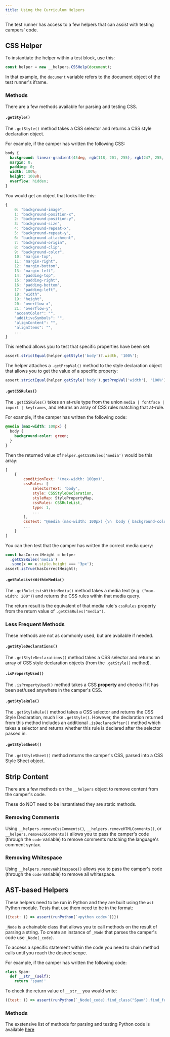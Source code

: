 ```yaml
---
title: Using the Curriculum Helpers
---
```


The test runner has access to a few helpers that can assist with testing campers' code.

## CSS Helper

To instantiate the helper within a test block, use this:

```js
const helper = new __helpers.CSSHelp(document);
```

In that example, the `document` variable refers to the document object of the test runner's iframe.

### Methods

There are a few methods available for parsing and testing CSS.

#### `.getStyle()`

The `.getStyle()` method takes a CSS selector and returns a CSS style declaration object.

For example, if the camper has written the following CSS:

```css
body {
  background: linear-gradient(45deg, rgb(118, 201, 255), rgb(247, 255, 222));
  margin: 0;
  padding: 0;
  width: 100%;
  height: 100vh;
  overflow: hidden;
}
```

You would get an object that looks like this:

```js
{
    0: "background-image",
    1: "background-position-x",
    2: "background-position-y",
    3: "background-size",
    4: "background-repeat-x",
    5: "background-repeat-y",
    6: "background-attachment",
    7: "background-origin",
    8: "background-clip",
    9: "background-color",
    10: "margin-top",
    11: "margin-right",
    12: "margin-bottom",
    13: "margin-left",
    14: "padding-top",
    15: "padding-right",
    16: "padding-bottom",
    17: "padding-left",
    18: "width",
    19: "height",
    20: "overflow-x",
    21: "overflow-y",
    "accentColor": "",
    "additiveSymbols": "",
    "alignContent": "",
    "alignItems": "",
    ...
}
```

This method allows you to test that specific properties have been set:

```js
assert.strictEqual(helper.getStyle('body')?.width, '100%');
```

The helper attaches a `.getPropVal()` method to the style declaration object that allows you to get the value of a specific property:

```js
assert.strictEqual(helper.getStyle('body').getPropVal('width'), '100%');
```

#### `.getCSSRules()`

The `.getCSSRules()` takes an at-rule type from the union `media | fontface | import | keyframes`, and returns an array of CSS rules matching that at-rule.

For example, if the camper has written the following code:

```css
@media (max-width: 100px) {
  body {
    background-color: green;
  }
}
```

Then the returned value of `helper.getCSSRules('media')` would be this array:

```js
[
    {
        conditionText: "(max-width: 100px)",
        cssRules: [
            selectorText: 'body',
            style: CSSStyleDeclaration,
            styleMap: StylePropertyMap,
            cssRules: CSSRuleList,
            type: 1,
            ...
        ],
        cssText: "@media (max-width: 100px) {\n  body { background-color: green; }\n}",
        ...
    }
]
```

You can then test that the camper has written the correct media query:

```js
const hasCorrectHeight = helper
  .getCSSRules('media')
  .some(x => x.style.height === '3px');
assert.isTrue(hasCorrectHeight);
```

#### `.getRuleListsWithinMedia()`

The `.getRuleListsWithinMedia()` method takes a media text (e.g. `("max-width: 200")`) and returns the CSS rules within that media query.

The return result is the equivalent of that media rule's `cssRules` property from the return value of `.getCSSRules("media")`.

### Less Frequent Methods

These methods are not as commonly used, but are available if needed.

#### `.getStyleDeclarations()`

The `.getStyleDeclarations()` method takes a CSS selector and returns an array of CSS style declaration objects (from the `.getStyle()` method).

#### `.isPropertyUsed()`

The `.isPropertyUsed()` method takes a CSS **property** and checks if it has been set/used anywhere in the camper's CSS.

#### `.getStyleRule()`

The `.getStyleRule()` method takes a CSS selector and returns the CSS Style Declaration, much like `.getStyle()`. However, the declaration returned from this method includes an additional `.isDeclaredAfter()` method which takes a selector and returns whether this rule is declared after the selector passed in.

#### `.getStyleSheet()`

The `.getStyleSheet()` method returns the camper's CSS, parsed into a CSS Style Sheet object.

## Strip Content

There are a few methods on the `__helpers` object to remove content from the camper's code.

These do NOT need to be instantiated they are static methods.

### Removing Comments

Using `__helpers.removeCssComments()`, `__helpers.removeHTMLComments()`, or `__helpers.removeJSComments()` allows you to pass the camper's code (through the `code` variable) to remove comments matching the language's comment syntax.

### Removing Whitespace

Using `__helpers.removeWhitespace()` allows you to pass the camper's code (through the `code` variable) to remove all whitespace.

## AST-based Helpers

These helpers need to be run in Python and they are built using the `ast` Python module.
Tests that use them need to be in the format:

```js
({test: () => assert(runPython(`<python code>`))})
```

`_Node` is a chainable class that allows you to call methods on the result of parsing a string. To create an instance of `_Node` that parses the camper's code use `_Node(_code)`.

To access a specific statement within the code you need to chain method calls until you reach the desired scope.

For example, if the camper has written the following code:

```py
class Spam:
  def __str__(self):
    return 'spam!'    
```
To check the return value of `__str__` you would write:

```js
({test: () => assert(runPython(`_Node(_code).find_class("Spam").find_function("__str__").has_return("'spam!'")`))})
```

### Methods

The exstensive list of methods for parsing and testing Python code is available [here](https://opensource.freecodecamp.org/curriculum-helpers/python.html#ast-based-helpers)